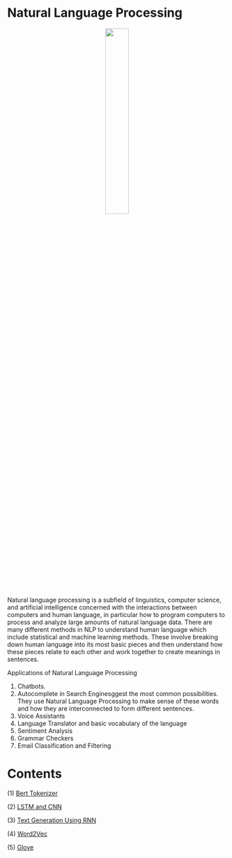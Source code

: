   
# Natural Language Processing

<p align="center" width="100%">
    <img width="33%" src="https://www.blumeglobal.com/wp-content/uploads/2018/11/NLP-image-scaled.jpg">
</p>
Natural language processing is a subfield of linguistics, computer science, and artificial intelligence concerned with the interactions between computers and human language, in particular how to program computers to process and analyze large amounts of natural language data. There are many different methods in NLP to understand human language which include statistical and machine learning methods. These involve breaking down human language into its most basic pieces and then understand how these pieces relate to each other and work together to create meanings in sentences.

Applications of Natural Language Processing
1. Chatbots.
2. Autocomplete in Search Enginesggest the most common possibilities. They use Natural Language Processing to make sense of these words and how they are interconnected to form different sentences.
3. Voice Assistants
4. Language Translator and basic vocabulary of the language
5. Sentiment Analysis
6. Grammar Checkers 
7. Email Classification and Filtering

# Contents
(1) [Bert Tokenizer](https://www.tensorflow.org/text/api_docs/python/text/BertTokenizer)

(2) [LSTM and CNN](https://github.com/DeependraParichha1004/DeepLearningProjects/blob/main/LSTMvsCNN.ipynb)

(3) [Text Generation Using RNN](https://www.tensorflow.org/text/tutorials/text_generation)

(4) [Word2Vec](https://aegis4048.github.io/demystifying_neural_network_in_skip_gram_language_modeling)

(5) [Glove](https://github.com/DeependraParichha1004/DeepLearningProjects/blob/main/glove.ipynb)
